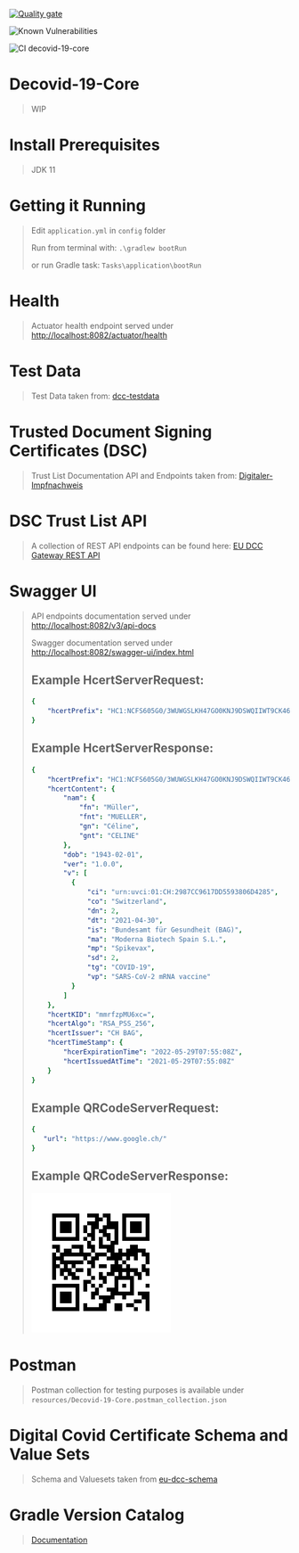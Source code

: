 [![Quality gate](https://sonarcloud.io/api/project_badges/quality_gate?project=vitoco84_decovid-19-core)](https://sonarcloud.io/summary/new_code?id=vitoco84_decovid-19-core)

![Known Vulnerabilities](https://snyk.io/test/github/vitoco84/decovid-19-core/badge.svg)

![CI decovid-19-core](https://github.com/vitoco84/decovid-19-core/actions/workflows/ci-decovid-19-core.yml/badge.svg)

# Decovid-19-Core
> WIP

# Install Prerequisites
> JDK 11

# Getting it Running
> Edit `application.yml` in `config` folder
> 
> Run from terminal with: `.\gradlew bootRun`
> 
> or run Gradle task: `Tasks\application\bootRun`

# Health
> Actuator health endpoint served under [http://localhost:8082/actuator/health](http://localhost:8082/actuator/health)

# Test Data
> Test Data taken from: [dcc-testdata](https://github.com/ehn-dcc-development/dcc-testdata)

# Trusted Document Signing Certificates (DSC)
> Trust List Documentation API and Endpoints taken from: [Digitaler-Impfnachweis](https://github.com/Digitaler-Impfnachweis/certification-apis)

# DSC Trust List API
> A collection of REST API endpoints can be found here: [EU DCC Gateway REST API](https://eu-digital-green-certificates.github.io/dgc-gateway/)

# Swagger UI

> API endpoints documentation served under [http://localhost:8082/v3/api-docs](http://localhost:8082/v3/api-docs)
> 
> Swagger documentation served under [http://localhost:8082/swagger-ui/index.html](http://localhost:8082/swagger-ui/index.html)
>
> ## Example HcertServerRequest:
> ```yaml
> {
>     "hcertPrefix": "HC1:NCFS605G0/3WUWGSLKH47GO0KNJ9DSWQIIWT9CK4600XKY-CE59-G80:84F35RIV R2F3FMMTTBY50.FK6ZK7:EDOLOPCO8F6%E3.DA%EOPC1G72A6YM83G7NA7H:6JM8D%6I:61S8ZW6HL6C460S8VF6VX6UPC0JCZ69FVCPD0LVC6JD846Y96A466W5B56+EDG8F3I80/D6$CBECSUER:C2$NS346$C2%E9VC- CSUE145GB8JA5B$D% D3IA4W5646946%96X47.JCP9EJY8L/5M/5546.96D463KC.SC4KCD3DX47B46IL6646H*6Z/E5JD%96IA74R6646407GVC*JC1A6/Q63W5KF6746TPCBEC7ZKW.CU2DNXO VD5$C JC3/DMP8$ILZEDZ CW.C9WE.Y9AY8+S9VIAI3D8WEVM8:S9C+9$PC5$CUZCY$5Y$5FBBM00T%LTAT1MOQYR8GUN$K15LIGG2P27%A46BT52VUTL.1*B89Y5B428HRSR3I/E5DS/8NBY4H2BCN8NP1D4B:0K9UQQ67BLTH21AF0V8G52R 62+5BQYCV03SO79O6K+8UXL$T4$%RT150DUHZK+Q9TIE+IMQU4E/Q4T303TKWNXTSORE.4WNPCJX66NN-2F9IHTYLR6IR UAB98RR1A0P9DL0CS5KZ*HEGT1%TQWELFQHG5/JO9TI:.T1JQF.K7 EJ 2/CI5GASQP7ULRX4-07%9W2139E2HMGW99Q DQJADB3UAJKUCOVLG+9T+J:15.12U+OBMCJ1KZ+C+87I8I9JGA0T%U2CMFHI5U:L400C.CC/K3KJZ3OM/D59TBL5AZFMPIW4"
> }
> ```
> ## Example HcertServerResponse:
> ```yaml
> {
>     "hcertPrefix": "HC1:NCFS605G0/3WUWGSLKH47GO0KNJ9DSWQIIWT9CK4600XKY-CE59-G80:84F35RIV R2F3FMMTTBY50.FK6ZK7:EDOLOPCO8F6%E3.DA%EOPC1G72A6YM83G7NA7H:6JM8D%6I:61S8ZW6HL6C460S8VF6VX6UPC0JCZ69FVCPD0LVC6JD846Y96A466W5B56+EDG8F3I80/D6$CBECSUER:C2$NS346$C2%E9VC- CSUE145GB8JA5B$D% D3IA4W5646946%96X47.JCP9EJY8L/5M/5546.96D463KC.SC4KCD3DX47B46IL6646H*6Z/E5JD%96IA74R6646407GVC*JC1A6/Q63W5KF6746TPCBEC7ZKW.CU2DNXO VD5$C JC3/DMP8$ILZEDZ CW.C9WE.Y9AY8+S9VIAI3D8WEVM8:S9C+9$PC5$CUZCY$5Y$5FBBM00T%LTAT1MOQYR8GUN$K15LIGG2P27%A46BT52VUTL.1*B89Y5B428HRSR3I/E5DS/8NBY4H2BCN8NP1D4B:0K9UQQ67BLTH21AF0V8G52R 62+5BQYCV03SO79O6K+8UXL$T4$%RT150DUHZK+Q9TIE+IMQU4E/Q4T303TKWNXTSORE.4WNPCJX66NN-2F9IHTYLR6IR UAB98RR1A0P9DL0CS5KZ*HEGT1%TQWELFQHG5/JO9TI:.T1JQF.K7 EJ 2/CI5GASQP7ULRX4-07%9W2139E2HMGW99Q DQJADB3UAJKUCOVLG+9T+J:15.12U+OBMCJ1KZ+C+87I8I9JGA0T%U2CMFHI5U:L400C.CC/K3KJZ3OM/D59TBL5AZFMPIW4",
>     "hcertContent": {
>         "nam": {
>             "fn": "Müller",
>             "fnt": "MUELLER",
>             "gn": "Céline",
>             "gnt": "CELINE"
>         },
>         "dob": "1943-02-01",
>         "ver": "1.0.0",
>         "v": [
>           {
>               "ci": "urn:uvci:01:CH:2987CC9617DD5593806D4285",
>               "co": "Switzerland",
>               "dn": 2,
>               "dt": "2021-04-30",
>               "is": "Bundesamt für Gesundheit (BAG)",
>               "ma": "Moderna Biotech Spain S.L.",
>               "mp": "Spikevax",
>               "sd": 2,
>               "tg": "COVID-19",
>               "vp": "SARS-CoV-2 mRNA vaccine"
>           }
>         ]
>     },
>     "hcertKID": "mmrfzpMU6xc=",
>     "hcertAlgo": "RSA_PSS_256",
>     "hcertIssuer": "CH BAG",
>     "hcertTimeStamp": {
>         "hcerExpirationTime": "2022-05-29T07:55:08Z",
>         "hcertIssuedAtTime": "2021-05-29T07:55:08Z"
>     }
> }
> ```
> ## Example QRCodeServerRequest:
> ```yaml
> {
>    "url": "https://www.google.ch/"
> }
> ```
> ## Example QRCodeServerResponse:
> ![Google URL](src/main/resources/images/QRCodeServerResponse.png)

# Postman
> Postman collection for testing purposes is available under `resources/Decovid-19-Core.postman_collection.json`

# Digital Covid Certificate Schema and Value Sets
> Schema and Valuesets taken from [eu-dcc-schema](https://github.com/ehn-dcc-development/eu-dcc-schema)

# Gradle Version Catalog
> [Documentation](https://docs.gradle.org/current/userguide/platforms.html)
